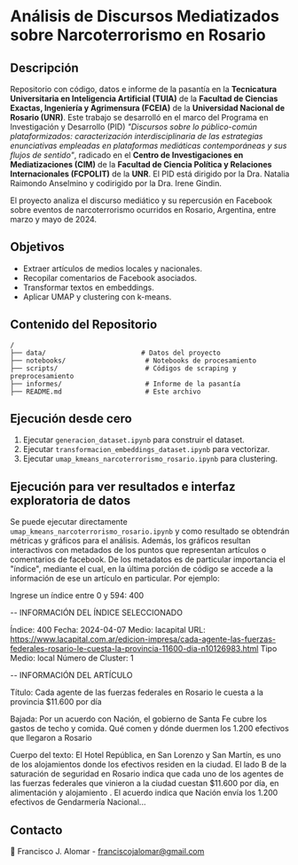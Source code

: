 # Análisis de Discursos Mediatizados sobre Narcoterrorismo en Rosario

## Descripción
Repositorio con código, datos e informe de la pasantía en la **Tecnicatura Universitaria en Inteligencia Artificial (TUIA)** de la **Facultad de Ciencias Exactas, Ingeniería y Agrimensura (FCEIA)** de la **Universidad Nacional de Rosario (UNR)**. Este trabajo se desarrolló en el marco del Programa en Investigación y Desarrollo (PID) *"Discursos sobre lo público-común plataformizados: caracterización interdisciplinaria de las estrategias enunciativas empleadas en plataformas mediáticas contemporáneas y sus flujos de sentido"*, radicado en el **Centro de Investigaciones en Mediatizaciones (CIM)** de la **Facultad de Ciencia Política y Relaciones Internacionales (FCPOLIT)** de la **UNR**. El PID está dirigido por la Dra. Natalia Raimondo Anselmino y codirigido por la Dra. Irene Gindin.

El proyecto analiza el discurso mediático y su repercusión en Facebook sobre eventos de narcoterrorismo ocurridos en Rosario, Argentina, entre marzo y mayo de 2024.

## Objetivos
- Extraer artículos de medios locales y nacionales.
- Recopilar comentarios de Facebook asociados.
- Transformar textos en embeddings.
- Aplicar UMAP y clustering con k-means.

## Contenido del Repositorio
```
/
├── data/                        # Datos del proyecto
├── notebooks/                    # Notebooks de procesamiento
├── scripts/                      # Códigos de scraping y preprocesamiento
├── informes/                     # Informe de la pasantía
├── README.md                     # Este archivo
```

## Ejecución desde cero 
1. Ejecutar `generacion_dataset.ipynb` para construir el dataset.
2. Ejecutar `transformacion_embeddings_dataset.ipynb` para vectorizar.
3. Ejecutar `umap_kmeans_narcoterrorismo_rosario.ipynb` para clustering.

## Ejecución para ver resultados e interfaz exploratoria de datos 

Se puede ejecutar directamente `umap_kmeans_narcoterrorismo_rosario.ipynb` y como resultado se obtendrán métricas y gráficos para el análisis. Además, los gráficos resultan interactivos con metadados de los puntos que representan artículos o comentarios de facebook. De los metadatos es de particular importancia el "índice", mediante el cual, en la última porción de código se accede a la información de ese un artículo en particular. Por ejemplo:

Ingrese un índice entre 0 y 594: 400

-- INFORMACIÓN DEL ÍNDICE SELECCIONADO

Índice: 400
Fecha: 2024-04-07
Medio: lacapital
URL: https://www.lacapital.com.ar/edicion-impresa/cada-agente-las-fuerzas-federales-rosario-le-cuesta-la-provincia-11600-dia-n10126983.html
Tipo Medio: local
Número de Cluster: 1

--       INFORMACIÓN DEL ARTÍCULO

Título:
Cada agente de las fuerzas federales en Rosario le cuesta a la provincia $11.600
por día

Bajada:
Por un acuerdo con Nación, el gobierno de Santa Fe cubre los gastos de techo y
comida. Qué comen y dónde duermen los 1.200 efectivos que llegaron a Rosario

Cuerpo del texto:
El Hotel República, en San Lorenzo y San Martín, es uno de los alojamientos
donde los efectivos residen en la ciudad.  El lado B de la saturación de
seguridad en Rosario indica que cada uno de los agentes de las fuerzas federales
que vinieron a la ciudad cuestan $11.600 por día, en alimentación y alojamiento
. El acuerdo indica que Nación envía los 1.200 efectivos de Gendarmería Nacional...

## Contacto
📧 Francisco J. Alomar - franciscojalomar@gmail.com

